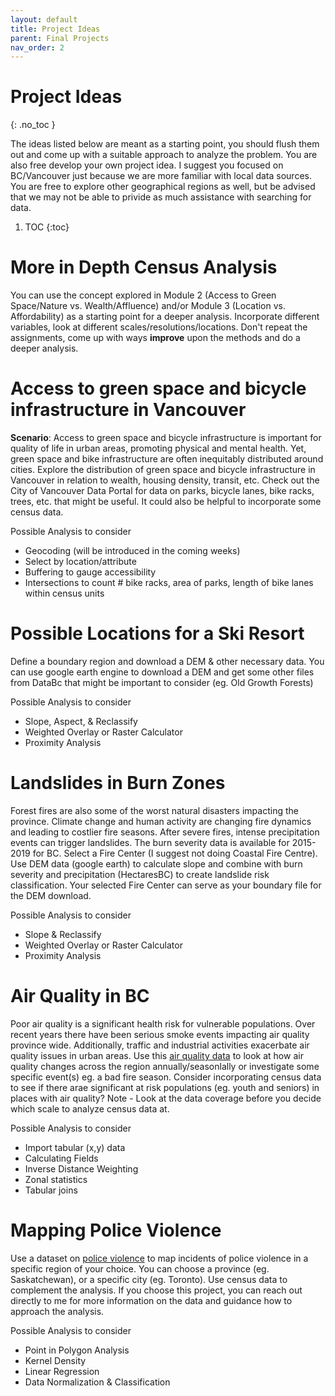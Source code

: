 ```yaml
---
layout: default
title: Project Ideas
parent: Final Projects
nav_order: 2
---
```


# Project Ideas
{: .no_toc }

The ideas listed below are meant as a starting point, you should flush them out and come up with a suitable approach to analyze the problem.  You are also free develop your own project idea.  I suggest you focused on BC/Vancouver just because we are more familiar with local data sources.  You are free to explore other geographical regions as well, but be advised that we may not be able to privide as much assistance with searching for data.


1. TOC
{:toc}


# More in Depth Census Analysis

You can use the concept explored in Module 2 (Access to Green Space/Nature vs. Wealth/Affluence) and/or Module 3 (Location vs. Affordability) as a starting point for a deeper analysis.  Incorporate different variables, look at different scales/resolutions/locations.  Don't repeat the assignments, come up with ways **improve** upon the methods and do a deeper analysis.


# Access to green space and bicycle infrastructure in Vancouver 
 
**Scenario**: Access to green space and bicycle infrastructure is important for quality of life in urban areas, promoting physical and mental health.  Yet, green space and bike infrastructure are often inequitably distributed around cities. Explore the distribution of green space and bicycle infrastructure in Vancouver in relation to wealth, housing density, transit, etc.  Check out the 
City of Vancouver Data Portal for data on parks, bicycle lanes, bike racks, trees, etc. that might be useful.  It could also be helpful to incorporate some census data.	
 
Possible Analysis to consider
* Geocoding (will be introduced in the coming weeks)
* Select by location/attribute
* Buffering to gauge accessibility 
* Intersections to count # bike racks, area of parks, length of bike lanes within census units 


# Possible Locations for a Ski Resort

Define a boundary region and download a DEM & other necessary data.  You can use google earth engine to download a DEM and get some other files from DataBc that might be important to consider (eg. Old Growth Forests)

Possible Analysis to consider   
* Slope, Aspect, & Reclassify
* Weighted Overlay or Raster Calculator
* Proximity Analysis


# Landslides in Burn Zones 

Forest fires are also some of the worst natural disasters impacting the province.  Climate change and human activity are changing fire dynamics and leading to costlier fire seasons.  After severe fires, intense precipitation events can trigger landslides.  The burn severity data is available for 2015-2019 for BC.  Select a Fire Center (I suggest not doing Coastal Fire Centre).   Use DEM data (google earth) to calculate slope and combine with burn severity and precipitation (HectaresBC) to create landslide risk classification.  Your selected Fire Center can serve as your boundary file for the DEM download.

Possible Analysis to consider   
* Slope & Reclassify
* Weighted Overlay or Raster Calculator
* Proximity Analysis


# Air Quality in BC 

Poor air quality is a significant health risk for vulnerable populations.  Over recent years there have been serious smoke events impacting air quality province wide.  Additionally, traffic and industrial activities exacerbate air quality issues in urban areas.  Use this [air quality data](https://github.com/June-Skeeter/BCAirQuality) to look at how air quality changes across the region annually/seasonlally or investigate some specific event(s) eg. a bad fire season.  Consider incorporating census data to see if there arae significant at risk populations (eg. youth and seniors) in places with air quality?  Note - Look at the data coverage before you decide which scale to analyze census data at.
 
Possible Analysis to consider  
* Import tabular (x,y) data 
* Calculating Fields
* Inverse Distance Weighting
* Zonal statistics 
* Tabular joins
  


# Mapping Police Violence
 
Use a dataset on [police violence](https://police-involved-deaths-ca.github.io/Data/) to map incidents of police violence in a specific region of your choice.  You can choose a province (eg. Saskatchewan), or a specific city (eg. Toronto).  Use census data to complement the analysis.  If you choose this project, you can reach out directly to me for more information on the data and guidance how to approach the analysis.

Possible Analysis to consider 
* Point in Polygon Analysis
* Kernel Density
* Linear Regression
* Data Normalization & Classification